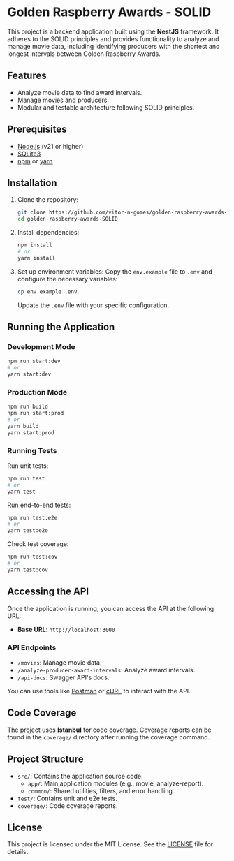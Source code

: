 # Golden Raspberry Awards - SOLID

This project is a backend application built using the **NestJS** framework. It adheres to the SOLID principles and provides functionality to analyze and manage movie data, including identifying producers with the shortest and longest intervals between Golden Raspberry Awards.

## Features

- Analyze movie data to find award intervals.
- Manage movies and producers.
- Modular and testable architecture following SOLID principles.

## Prerequisites

- [Node.js](https://nodejs.org/) (v21 or higher)
- [SQLite3](https://www.sqlite.org/)
- [npm](https://www.npmjs.com/) or [yarn](https://yarnpkg.com/)

## Installation

1. Clone the repository:
   ```bash
   git clone https://github.com/vitor-n-gomes/golden-raspberry-awards-SOLID.git
   cd golden-raspberry-awards-SOLID
   ```

2. Install dependencies:
   ```bash
   npm install
   # or
   yarn install
   ```

3. Set up environment variables:
   Copy the `env.example` file to `.env` and configure the necessary variables:
   ```bash
   cp env.example .env
   ```

   Update the `.env` file with your specific configuration.

## Running the Application

### Development Mode
```bash
npm run start:dev
# or
yarn start:dev
```

### Production Mode
```bash
npm run build
npm run start:prod
# or
yarn build
yarn start:prod
```

### Running Tests
Run unit tests:
```bash
npm run test
# or
yarn test
```

Run end-to-end tests:
```bash
npm run test:e2e
# or
yarn test:e2e
```

Check test coverage:
```bash
npm run test:cov
# or
yarn test:cov
```

## Accessing the API

Once the application is running, you can access the API at the following URL:

- **Base URL**: `http://localhost:3000`

### API Endpoints

- `/movies`: Manage movie data.
- `/analyze-producer-award-intervals`: Analyze award intervals.
- `/api-docs`: Swagger API's docs.

You can use tools like [Postman](https://www.postman.com/) or [cURL](https://curl.se/) to interact with the API.

## Code Coverage

The project uses **Istanbul** for code coverage. Coverage reports can be found in the `coverage/` directory after running the coverage command.

## Project Structure

- `src/`: Contains the application source code.
  - `app/`: Main application modules (e.g., movie, analyze-report).
  - `common/`: Shared utilities, filters, and error handling.
- `test/`: Contains unit and e2e tests.
- `coverage/`: Code coverage reports.

## License

This project is licensed under the MIT License. See the [LICENSE](LICENSE) file for details.
